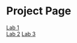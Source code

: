 # Project Page

<a href="hello_world/index.html">Lab 1</a><br>
<a href="lab_2/index.html">Lab 2</a>
<a href="lab_3/index.html">Lab 3</a>